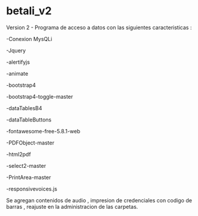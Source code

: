 # betali_v2

Version 2 - Programa de acceso a datos con las siguientes caracteristicas : 

-Conexion MysQLi 

-Jquery 

-alertifyjs 

-animate 

-bootstrap4 

-bootstrap4-toggle-master 

-dataTablesB4 

-dataTableButtons 

-fontawesome-free-5.8.1-web 

-PDFObject-master 

-html2pdf 

-select2-master

-PrintArea-master

-responsivevoices.js

Se agregan contenidos de audio , impresion de credenciales con codigo de barras , reajuste en la administracion de las carpetas.
